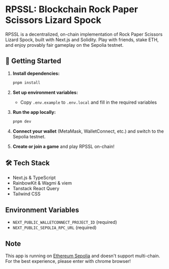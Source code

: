 # RPSSL: Blockchain Rock Paper Scissors Lizard Spock

RPSSL is a decentralized, on-chain implementation of Rock Paper Scissors Lizard Spock, built with Next.js and Solidity. Play with friends, stake ETH, and enjoy provably fair gameplay on the Sepolia testnet.

## 🚀 Getting Started

1. **Install dependencies:**

   ```bash
   pnpm install
   ```

2. **Set up environment variables:**
   - Copy `.env.example` to `.env.local` and fill in the required variables

3. **Run the app locally:**

   ```bash
   pnpm dev
   ```

4. **Connect your wallet** (MetaMask, WalletConnect, etc.) and switch to the Sepolia testnet.

5. **Create or join a game** and play RPSSL on-chain!

## 🛠 Tech Stack

- Next.js & TypeScript
- RainbowKit & Wagmi & viem
- Tanstack React Query
- Tailwind CSS

## Environment Variables

- `NEXT_PUBLIC_WALLETCONNECT_PROJECT_ID` (required)
- `NEXT_PUBLIC_SEPOLIA_RPC_URL` (required)

## Note

This app is running on [Ethereum Sepolia](https://sepolia.etherscan.io/) and doesn't support multi-chain.
For the best experience, please enter with chrome browser!
